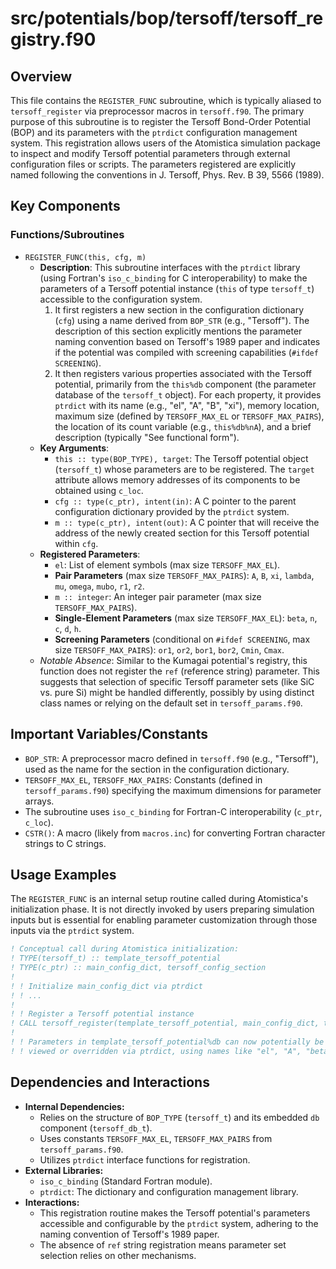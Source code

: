 # src/potentials/bop/tersoff/tersoff_registry.f90

## Overview

This file contains the `REGISTER_FUNC` subroutine, which is typically aliased to `tersoff_register` via preprocessor macros in `tersoff.f90`. The primary purpose of this subroutine is to register the Tersoff Bond-Order Potential (BOP) and its parameters with the `ptrdict` configuration management system. This registration allows users of the Atomistica simulation package to inspect and modify Tersoff potential parameters through external configuration files or scripts. The parameters registered are explicitly named following the conventions in J. Tersoff, Phys. Rev. B 39, 5566 (1989).

## Key Components

### Functions/Subroutines

*   `REGISTER_FUNC(this, cfg, m)`
    *   **Description**: This subroutine interfaces with the `ptrdict` library (using Fortran's `iso_c_binding` for C interoperability) to make the parameters of a Tersoff potential instance (`this` of type `tersoff_t`) accessible to the configuration system.
        1.  It first registers a new section in the configuration dictionary (`cfg`) using a name derived from `BOP_STR` (e.g., "Tersoff"). The description of this section explicitly mentions the parameter naming convention based on Tersoff's 1989 paper and indicates if the potential was compiled with screening capabilities (`#ifdef SCREENING`).
        2.  It then registers various properties associated with the Tersoff potential, primarily from the `this%db` component (the parameter database of the `tersoff_t` object). For each property, it provides `ptrdict` with its name (e.g., "el", "A", "B", "xi"), memory location, maximum size (defined by `TERSOFF_MAX_EL` or `TERSOFF_MAX_PAIRS`), the location of its count variable (e.g., `this%db%nA`), and a brief description (typically "See functional form").
    *   **Key Arguments**:
        *   `this :: type(BOP_TYPE), target`: The Tersoff potential object (`tersoff_t`) whose parameters are to be registered. The `target` attribute allows memory addresses of its components to be obtained using `c_loc`.
        *   `cfg :: type(c_ptr), intent(in)`: A C pointer to the parent configuration dictionary provided by the `ptrdict` system.
        *   `m :: type(c_ptr), intent(out)`: A C pointer that will receive the address of the newly created section for this Tersoff potential within `cfg`.
    *   **Registered Parameters**:
        *   `el`: List of element symbols (max size `TERSOFF_MAX_EL`).
        *   **Pair Parameters** (max size `TERSOFF_MAX_PAIRS`): `A`, `B`, `xi`, `lambda`, `mu`, `omega`, `mubo`, `r1`, `r2`.
        *   `m :: integer`: An integer pair parameter (max size `TERSOFF_MAX_PAIRS`).
        *   **Single-Element Parameters** (max size `TERSOFF_MAX_EL`): `beta`, `n`, `c`, `d`, `h`.
        *   **Screening Parameters** (conditional on `#ifdef SCREENING`, max size `TERSOFF_MAX_PAIRS`): `or1`, `or2`, `bor1`, `bor2`, `Cmin`, `Cmax`.
    *   *Notable Absence*: Similar to the Kumagai potential's registry, this function does not register the `ref` (reference string) parameter. This suggests that selection of specific Tersoff parameter sets (like SiC vs. pure Si) might be handled differently, possibly by using distinct class names or relying on the default set in `tersoff_params.f90`.

## Important Variables/Constants

*   `BOP_STR`: A preprocessor macro defined in `tersoff.f90` (e.g., "Tersoff"), used as the name for the section in the configuration dictionary.
*   `TERSOFF_MAX_EL`, `TERSOFF_MAX_PAIRS`: Constants (defined in `tersoff_params.f90`) specifying the maximum dimensions for parameter arrays.
*   The subroutine uses `iso_c_binding` for Fortran-C interoperability (`c_ptr`, `c_loc`).
*   `CSTR()`: A macro (likely from `macros.inc`) for converting Fortran character strings to C strings.

## Usage Examples

The `REGISTER_FUNC` is an internal setup routine called during Atomistica's initialization phase. It is not directly invoked by users preparing simulation inputs but is essential for enabling parameter customization through those inputs via the `ptrdict` system.

```fortran
! Conceptual call during Atomistica initialization:
! TYPE(tersoff_t) :: template_tersoff_potential
! TYPE(c_ptr) :: main_config_dict, tersoff_config_section
!
! ! Initialize main_config_dict via ptrdict
! ! ...
!
! ! Register a Tersoff potential instance
! CALL tersoff_register(template_tersoff_potential, main_config_dict, tersoff_config_section)
!
! ! Parameters in template_tersoff_potential%db can now potentially be
! ! viewed or overridden via ptrdict, using names like "el", "A", "beta", etc.
```

## Dependencies and Interactions

*   **Internal Dependencies:**
    *   Relies on the structure of `BOP_TYPE` (`tersoff_t`) and its embedded `db` component (`tersoff_db_t`).
    *   Uses constants `TERSOFF_MAX_EL`, `TERSOFF_MAX_PAIRS` from `tersoff_params.f90`.
    *   Utilizes `ptrdict` interface functions for registration.
*   **External Libraries:**
    *   `iso_c_binding` (Standard Fortran module).
    *   `ptrdict`: The dictionary and configuration management library.
*   **Interactions:**
    *   This registration routine makes the Tersoff potential's parameters accessible and configurable by the `ptrdict` system, adhering to the naming convention of Tersoff's 1989 paper.
    *   The absence of `ref` string registration means parameter set selection relies on other mechanisms.
```
